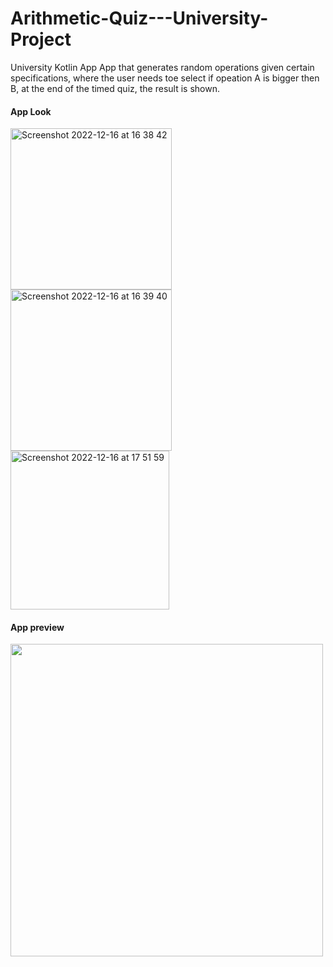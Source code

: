# Arithmetic-Quiz---University-Project

University Kotlin App
App that generates random operations given certain specifications, where the user needs toe select if opeation A is bigger then B, at the end of the timed quiz, the result is shown.

#### App Look
<img width="258" alt="Screenshot 2022-12-16 at 16 38 42" src="https://user-images.githubusercontent.com/46162359/208159284-363b31d3-d767-463c-aa6e-c8f2331baac8.png">
<img width="258" alt="Screenshot 2022-12-16 at 16 39 40" src="https://user-images.githubusercontent.com/46162359/208159288-34a38931-9cc3-4e25-a2d2-7f9c8791def3.png">
<img width="254" alt="Screenshot 2022-12-16 at 17 51 59" src="https://user-images.githubusercontent.com/46162359/208159297-00b72b34-603b-4277-a0eb-cc1126eed3f3.png">


#### App preview
<img src="https://user-images.githubusercontent.com/46162359/208154341-fc6a6f38-0e36-4939-ac5f-516dcef37e19.mp4" align="left" height="500">
